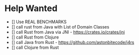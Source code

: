 # Help Wanted

- [] Use REAL BENCHMARKS
- [] call rust from Java with List of Domain Classes
- [] call Rust from Java via JNI - https://crates.io/crates/jni
- [] call Rust from Clojure
- [] call Java from Rust - https://github.com/astonbitecode/j4rs
- [] call Clojure from Rust